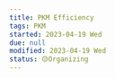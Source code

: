 ```yaml
---
title: PKM Efficiency
tags: PKM
started: 2023-04-19 Wed
due: null
modified: 2023-04-19 Wed
status: 🟡Organizing
---
```

